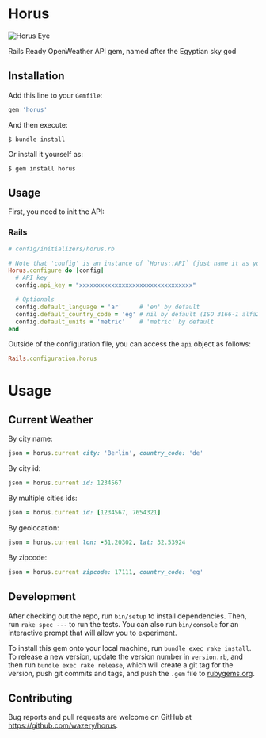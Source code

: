 # Horus

![Horus Eye](https://d30y9cdsu7xlg0.cloudfront.net/png/27083-200.png)

Rails Ready OpenWeather API gem, named after the Egyptian sky god

## Installation

Add this line to your `Gemfile`:

```ruby
gem 'horus'
```

And then execute:

    $ bundle install

Or install it yourself as:

    $ gem install horus

## Usage

First, you need to init the API:

### Rails

```ruby
# config/initializers/horus.rb

# Note that 'config' is an instance of `Horus::API` (just name it as you like).
Horus.configure do |config|
  # API key
  config.api_key = "xxxxxxxxxxxxxxxxxxxxxxxxxxxxxxxx"

  # Optionals
  config.default_language = 'ar'     # 'en' by default
  config.default_country_code = 'eg' # nil by default (ISO 3166-1 alfa2)
  config.default_units = 'metric'    # 'metric' by default
end
```

Outside of the configuration file, you can access the `api` object as follows:

````ruby
Rails.configuration.horus
````

# Usage

## Current Weather

By city name:

````ruby
json = horus.current city: 'Berlin', country_code: 'de'
````

By city id:

````ruby
json = horus.current id: 1234567
````

By multiple cities ids:

````ruby
json = horus.current id: [1234567, 7654321]
````

By geolocation:

````ruby
json = horus.current lon: -51.20302, lat: 32.53924
````

By zipcode:

````ruby
json = horus.current zipcode: 17111, country_code: 'eg'
````

## Development

After checking out the repo, run `bin/setup` to install dependencies. Then, run `rake spec ---` to run the tests. You can also run `bin/console` for an interactive prompt that will allow you to experiment.

To install this gem onto your local machine, run `bundle exec rake install`. To release a new version, update the version number in `version.rb`, and then run `bundle exec rake release`, which will create a git tag for the version, push git commits and tags, and push the `.gem` file to [rubygems.org](https://rubygems.org).

## Contributing

Bug reports and pull requests are welcome on GitHub at https://github.com/wazery/horus.
